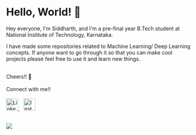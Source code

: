 # Hello, World! 👋

Hey everyone, I'm Siddharth, and I'm a pre-final year B.Tech student at National Institute of Technology, Karnataka.
<br>

I have made some repositories related to Machine Learning/ Deep Learning concepts. If anyone want to go through it so that you can make cool projects please feel free to use it and learn new things.


<br>
Cheers!! 👊
<br>
<br>
Connect with me!!<br><br>

<a href="https://www.linkedin.com/in/siddharthct">
    <img alt="LinkedIn" src="https://camo.githubusercontent.com/c8a9c5b414cd812ad6a97a46c29af67239ddaeae08c41724ff7d945fb4c047e5/68747470733a2f2f6564656e742e6769746875622e696f2f537570657254696e7949636f6e732f696d616765732f7376672f6c696e6b6564696e2e737667" width="32" height="32">
</a> &ensp;


<a href="https://www.instagram.com/siddharth.tanksali/">
    <img alt="Instagram" src="https://camo.githubusercontent.com/c9dacf0f25a1489fdbc6c0d2b41cda58b77fa210a13a886d6f99e027adfbd358/68747470733a2f2f6564656e742e6769746875622e696f2f537570657254696e7949636f6e732f696d616765732f7376672f696e7374616772616d2e737667" width="32" height="32" padding-left: "10">
</a> 
<br>
<br>

![](https://komarev.com/ghpvc/?username=Siddharth-ct&label=PROFILE+VIEWS&style=flat-square)


